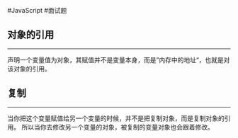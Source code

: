 #JavaScript #面试题 

## 对象的引用
---
声明一个变量值为对象，其赋值并不是变量本身，而是”内存中的地址“，也就是对该对象的引用。



## 复制
---
当你把这个变量赋值给另一个变量的时候，并不是把复制对象，而是复制对象的引用。
所以当你去修改另一个变量的对象，被复制的变量对象也会跟着修改。
